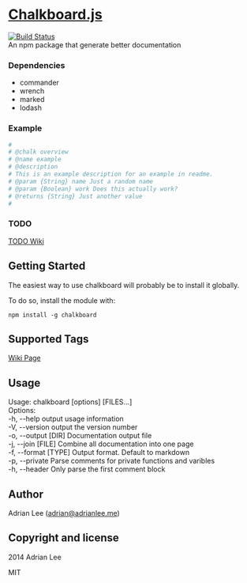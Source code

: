 
[Chalkboard.js](https://github.com/adrianlee44/chalkboard)
===
[![Build Status](http://img.shields.io/travis/adrianlee44/chalkboard.svg?style=flat)](https://travis-ci.org/adrianlee44/chalkboard)  
An npm package that generate better documentation  
  
  
  
### Dependencies
- commander  
- wrench  
- marked  
- lodash  
  

### Example
```coffeescript  
#  
# @chalk overview  
# @name example  
# @description  
# This is an example description for an example in readme.  
# @param {String} name Just a random name  
# @param {Boolean} work Does this actually work?  
# @returns {String} Just another value  
#  
```  
  

### TODO
[TODO Wiki](https://github.com/adrianlee44/chalkboard/wiki/TODO)  


Getting Started
---

The easiest way to use chalkboard will probably be to install it globally.  
  
To do so, install the module with:  
```  
npm install -g chalkboard  
```  
  

Supported Tags
---

[Wiki Page](https://github.com/adrianlee44/chalkboard/wiki/Supported-Tags)  
  

Usage
---

 Usage: chalkboard [options] [FILES...]  
 Options:  
   -h, --help           output usage information  
   -V, --version        output the version number  
   -o, --output [DIR]   Documentation output file  
   -j, --join [FILE]    Combine all documentation into one page  
   -f, --format [TYPE]  Output format. Default to markdown  
   -p, --private        Parse comments for private functions and varibles  
   -h, --header         Only parse the first comment block  
  
## Author
Adrian Lee (adrian@adrianlee.me)
## Copyright and license
2014 Adrian Lee

MIT
